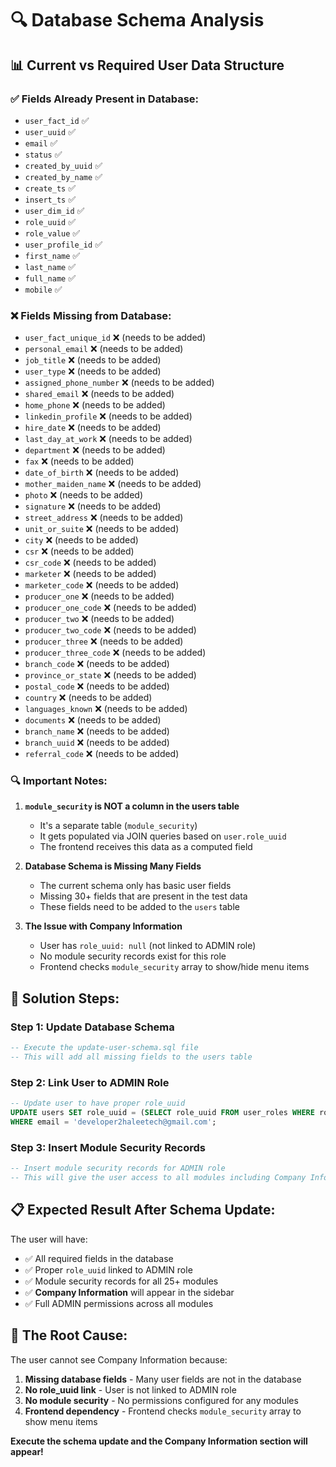# 🔍 Database Schema Analysis

## 📊 **Current vs Required User Data Structure**

### ✅ **Fields Already Present in Database:**

- `user_fact_id` ✅
- `user_uuid` ✅
- `email` ✅
- `status` ✅
- `created_by_uuid` ✅
- `created_by_name` ✅
- `create_ts` ✅
- `insert_ts` ✅
- `user_dim_id` ✅
- `role_uuid` ✅
- `role_value` ✅
- `user_profile_id` ✅
- `first_name` ✅
- `last_name` ✅
- `full_name` ✅
- `mobile` ✅

### ❌ **Fields Missing from Database:**

- `user_fact_unique_id` ❌ (needs to be added)
- `personal_email` ❌ (needs to be added)
- `job_title` ❌ (needs to be added)
- `user_type` ❌ (needs to be added)
- `assigned_phone_number` ❌ (needs to be added)
- `shared_email` ❌ (needs to be added)
- `home_phone` ❌ (needs to be added)
- `linkedin_profile` ❌ (needs to be added)
- `hire_date` ❌ (needs to be added)
- `last_day_at_work` ❌ (needs to be added)
- `department` ❌ (needs to be added)
- `fax` ❌ (needs to be added)
- `date_of_birth` ❌ (needs to be added)
- `mother_maiden_name` ❌ (needs to be added)
- `photo` ❌ (needs to be added)
- `signature` ❌ (needs to be added)
- `street_address` ❌ (needs to be added)
- `unit_or_suite` ❌ (needs to be added)
- `city` ❌ (needs to be added)
- `csr` ❌ (needs to be added)
- `csr_code` ❌ (needs to be added)
- `marketer` ❌ (needs to be added)
- `marketer_code` ❌ (needs to be added)
- `producer_one` ❌ (needs to be added)
- `producer_one_code` ❌ (needs to be added)
- `producer_two` ❌ (needs to be added)
- `producer_two_code` ❌ (needs to be added)
- `producer_three` ❌ (needs to be added)
- `producer_three_code` ❌ (needs to be added)
- `branch_code` ❌ (needs to be added)
- `province_or_state` ❌ (needs to be added)
- `postal_code` ❌ (needs to be added)
- `country` ❌ (needs to be added)
- `languages_known` ❌ (needs to be added)
- `documents` ❌ (needs to be added)
- `branch_name` ❌ (needs to be added)
- `branch_uuid` ❌ (needs to be added)
- `referral_code` ❌ (needs to be added)

### 🔍 **Important Notes:**

1. **`module_security` is NOT a column in the users table**

   - It's a separate table (`module_security`)
   - It gets populated via JOIN queries based on `user.role_uuid`
   - The frontend receives this data as a computed field

2. **Database Schema is Missing Many Fields**

   - The current schema only has basic user fields
   - Missing 30+ fields that are present in the test data
   - These fields need to be added to the `users` table

3. **The Issue with Company Information**
   - User has `role_uuid: null` (not linked to ADMIN role)
   - No module security records exist for this role
   - Frontend checks `module_security` array to show/hide menu items

## 🚀 **Solution Steps:**

### **Step 1: Update Database Schema**

```sql
-- Execute the update-user-schema.sql file
-- This will add all missing fields to the users table
```

### **Step 2: Link User to ADMIN Role**

```sql
-- Update user to have proper role_uuid
UPDATE users SET role_uuid = (SELECT role_uuid FROM user_roles WHERE role_value = 'ADMIN' LIMIT 1)
WHERE email = 'developer2haleetech@gmail.com';
```

### **Step 3: Insert Module Security Records**

```sql
-- Insert module security records for ADMIN role
-- This will give the user access to all modules including Company Information
```

## 📋 **Expected Result After Schema Update:**

The user will have:

- ✅ All required fields in the database
- ✅ Proper `role_uuid` linked to ADMIN role
- ✅ Module security records for all 25+ modules
- ✅ **Company Information** will appear in the sidebar
- ✅ Full ADMIN permissions across all modules

## 🎯 **The Root Cause:**

The user cannot see Company Information because:

1. **Missing database fields** - Many user fields are not in the database
2. **No role_uuid link** - User is not linked to ADMIN role
3. **No module security** - No permissions configured for any modules
4. **Frontend dependency** - Frontend checks `module_security` array to show menu items

**Execute the schema update and the Company Information section will appear!**
